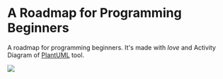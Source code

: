 # A Roadmap for Programming Beginners
A roadmap for programming beginners. It's made with *love* and Activity Diagram of [PlantUML](https://plantuml.com/ "PlantUML") tool.

<img src="http://www.plantuml.com/plantuml/svg/bLPjRzD84FxUNp6NgzHMXsFewKvtFKMYKEXLWYEYm1U4q6GzSPROkzRiE4t-_SrkNkeKMjCliNVscNdctJawX_SUYneRc7g6CVkIiQwjA-45bTOvud1mz0835U0TZ2jqyl7j6pWtOXTMLd1XCMgSmKoa2MTvtaH8MrT3u-iSDx2iMCEo2GaU77sWfK2GLQKyzsWQ9b_HmT5hps1hB0cei6Az0tG5bEI8CHwV01f38O1tQetM7YRx1GLREX3lApZUSjpSt0mJZoWa4Ps0Cd3RYMtAlWQzgYDJD7e6tt21a7r3XfsJyP19M9J0wmGE6nKV73mFWYpn5K2iL0G_as857rstaszaHAahpohuvL38pEAfPHZ1uDUNAtI3T56JOETYRDrya6oeTKD5ovIuh0l44fd2sdQ8siqESxWH7nywhEa97BPSZGO3VOa4eu7pWvDeDbAkwKQtNgZGJk4uGM6aRgmeA1pW3Zuwjy6JA-pqeAEhV4crenTT6YL_DZfLeDsbKDsCajPlC821_cwGNUNFdnFkovVlI3TEdINSFofBjxjyf0nkQpL9jT7SgJ2LL9_T-ufArLN9jFAOSkoy4B0jPmAToYNYRj5VUcUeIQLG0qdhFYinjHqhbwdhgprhrz9EfnrJtKuAqQxdULBUrNgWqsmDNBccbVnTA_g8wKz8m1AjkuF_X6nnKb7GnXXq1sa-GuS62wfNGyzbRdpTj36879jiVI3EWh7a36KDMsTietRovZQ0xDdJPtaGp_5ziMNACSSGntTF-h2Rwx0-h9e-u7-uhSE2NDmX3yDV-hfMt5xqv8OtTcuRAYocqECfto2_7czZ_ze9z4JrToD2heXyFwwFEhPUTLZz16a7VH_nW-5TkOASOBJG9IjeGPLlYCCmL1XcXPV46Kkroa-Vva__JB-___7NwUdVUO4BMsGpievgiiJP35q8tcMqR2eb3TdD32MpaWdEAMJYinksGbd9f7BZ2-fFp1llcz3Jg_hhMK5tv6zHs1hgqNvFndCHuFXZ85wtqac_MwzRPsBwViHgsFTmZf6n9b6-SMnvLpuClpQ-wKzLZAJbe4xrDz0EsccVpSpsjCx5oc5j3PnNbJVOFqdNVlqnGbV0DI6RcPvKk_HiPLQ77ZQQj6L_E0bMgk6VdhVNjgBmY7tuQcceYT72lnf9fLJx7DsEjK724xWMD7DzVc0YVLmoDhFRQE-OFvy4OJG25oZumtq6TpN6LtsG2s_QkZldtJrU-EMgr6owAhUkeELm9dMrIn_SnXPVjy_zC2UCR7iT_KIfqQpRgsDf9GkcJl_69jxFStBvuZI_9155Pfey5Ygoyubl9TkOo7Jj2VjRBxjExWLkqspklEjkFY76tRRepaxPLiZmQjamXSYsjuQPIbfoylQ-4bv-lEf-f7koijqVM3r2wLrwmZksv8IAhcRVvunz_4XJ_oZTGa--C-9CowpKZt3vZI-jsU4V6finYX2xkuKvTmK43zx1S3ZKk-UgszRL_m00">
